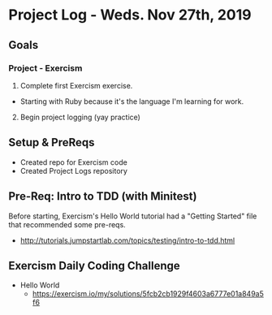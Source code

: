 # Project Log - Weds. Nov 27th, 2019
## Goals
### Project - Exercism
1. Complete first Exercism exercise.
  * Starting with Ruby because it's the language I'm learning for work.
2. Begin project logging (yay practice)

## Setup & PreReqs
* Created repo for Exercism code
* Created Project Logs repository

## Pre-Req: Intro to TDD (with Minitest)
Before starting, Exercism's Hello World tutorial had a "Getting Started" file that recommended some pre-reqs.
* http://tutorials.jumpstartlab.com/topics/testing/intro-to-tdd.html

## Exercism Daily Coding Challenge
* Hello World
  * https://exercism.io/my/solutions/5fcb2cb1929f4603a6777e01a849a5f6
